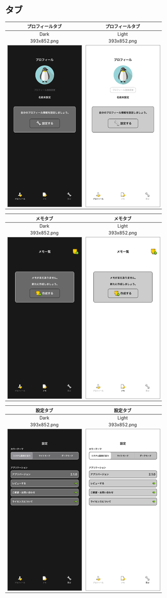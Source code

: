 # タブ

|プロフィールタブ|プロフィールタブ|
|:---:|:---:|
|Dark|Light|
|393x852.png|393x852.png|
|<img src='../ReferenceImages_64/タブ/testTabBarController_プロフィールタブ_Dark_393x852.png' width='250' style='border: 1px solid #999' />|<img src='../ReferenceImages_64/タブ/testTabBarController_プロフィールタブ_Light_393x852.png' width='250' style='border: 1px solid #999' />|

|メモタブ|メモタブ|
|:---:|:---:|
|Dark|Light|
|393x852.png|393x852.png|
|<img src='../ReferenceImages_64/タブ/testTabBarController_メモタブ_Dark_393x852.png' width='250' style='border: 1px solid #999' />|<img src='../ReferenceImages_64/タブ/testTabBarController_メモタブ_Light_393x852.png' width='250' style='border: 1px solid #999' />|

|設定タブ|設定タブ|
|:---:|:---:|
|Dark|Light|
|393x852.png|393x852.png|
|<img src='../ReferenceImages_64/タブ/testTabBarController_設定タブ_Dark_393x852.png' width='250' style='border: 1px solid #999' />|<img src='../ReferenceImages_64/タブ/testTabBarController_設定タブ_Light_393x852.png' width='250' style='border: 1px solid #999' />|


